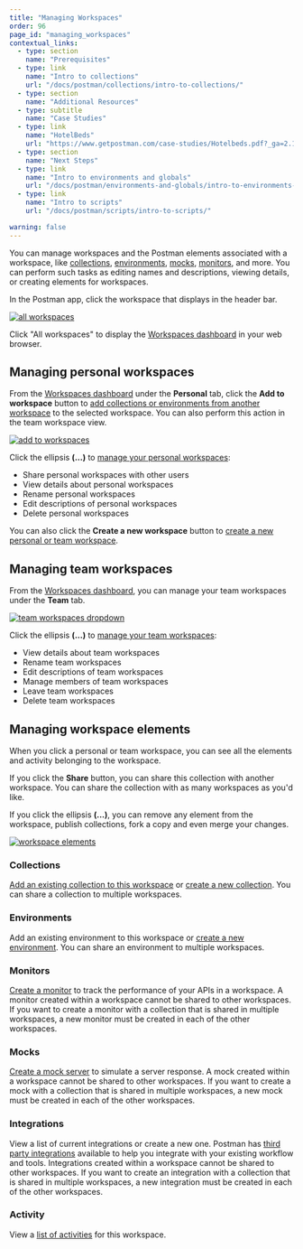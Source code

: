 ```yaml
---
title: "Managing Workspaces"
order: 96
page_id: "managing_workspaces"
contextual_links:
  - type: section
    name: "Prerequisites"
  - type: link
    name: "Intro to collections"
    url: "/docs/postman/collections/intro-to-collections/"
  - type: section
    name: "Additional Resources"
  - type: subtitle
    name: "Case Studies"
  - type: link
    name: "HotelBeds"
    url: "https://www.getpostman.com/case-studies/Hotelbeds.pdf?_ga=2.127143115.754547870.1571851340-1454169035.1570491567"
  - type: section
    name: "Next Steps"
  - type: link
    name: "Intro to environments and globals"
    url: "/docs/postman/environments-and-globals/intro-to-environments-and-globals/"
  - type: link
    name: "Intro to scripts"
    url: "/docs/postman/scripts/intro-to-scripts/"

warning: false
---
```


You can manage workspaces and the Postman elements associated with a workspace, like [collections](/docs/postman/collections/intro-to-collections/), [environments](/docs/postman/environments-and-globals/intro-to-environments-and-globals/), [mocks](/docs/postman/mock-servers/intro-to-mock-servers/), [monitors](/docs/postman/monitors/intro-monitors/), and more. You can perform such tasks as editing names and descriptions, viewing details, or creating elements for workspaces.

In the Postman app, click the workspace that displays in the header bar.

[![all workspaces](https://assets.postman.com/postman-docs/test-all-workspaces.png)](https://assets.postman.com/postman-docs/test-all-workspaces.png)

Click "All workspaces" to display the [Workspaces dashboard](https://app.getpostman.com/dashboard) in your web browser.

## Managing personal workspaces

From the [Workspaces dashboard](https://app.getpostman.com/dashboard) under the **Personal** tab, click the **Add to workspace** button to [add collections or environments from another workspace](/docs/postman/workspaces/using-workspaces/) to the selected workspace. You can also perform this action in the team workspace view.

[![add to workspaces](https://assets.postman.com/postman-docs/Workspace_rightclick_menu.png)](https://assets.postman.com/postman-docs/Workspace_rightclick_menu.png)

Click the ellipsis **(...)** to [manage your personal workspaces](/docs/postman/workspaces/using-workspaces/):

* Share personal workspaces with other users
* View details about personal workspaces
* Rename personal workspaces
* Edit descriptions of personal workspaces
* Delete personal workspaces

You can also click the **Create a new workspace** button to [create a new personal or team workspace](/docs/postman/workspaces/creating-workspaces/).

## Managing team workspaces

From the [Workspaces dashboard](https://app.getpostman.com/dashboard), you can manage your team workspaces under the **Team** tab.

[![team workspaces dropdown](https://assets.postman.com/postman-docs/dashboard-team-dropdown.png)](https://assets.postman.com/postman-docs/dashboard-team-dropdown.png)

Click the ellipsis **(...)** to [manage your team workspaces](/docs/postman/workspaces/using-workspaces/):

* View details about team workspaces
* Rename team workspaces
* Edit descriptions of team workspaces
* Manage members of team workspaces
* Leave team workspaces
* Delete team workspaces

## Managing workspace elements

When you click a personal or team workspace, you can see all the elements and activity belonging to the workspace.  

If you click the **Share** button, you can share this collection with another workspace. You can share the collection with as many workspaces as you'd like.

If you click the ellipsis **(...)**, you can remove any element from the workspace, publish collections, fork a copy and even merge your changes.

[![workspace elements](https://assets.postman.com/postman-docs/Workspace_Dashboard_Mainscreen.png)](https://assets.postman.com/postman-docs/Workspace_Dashboard_Mainscreen.png)

### Collections

[Add an existing collection to this workspace](/docs/postman/workspaces/using-workspaces/) or [create a new collection](/docs/postman/collections/creating-collections/). You can share a collection to multiple workspaces.

### Environments

Add an existing environment to this workspace or [create a new environment](/docs/postman/environments-and-globals/manage-environments/). You can share an environment to multiple workspaces.

### Monitors

[Create a monitor](/docs/postman/monitors/setting-up-monitor/) to track the performance of your APIs in a workspace. A monitor created within a workspace cannot be shared to other workspaces. If you want to create a monitor with a collection that is shared in multiple workspaces, a new monitor must be created in each of the other workspaces.

### Mocks

[Create a mock server](/docs/postman/mock-servers/setting-up-mock/) to simulate a server response. A mock created within a workspace cannot be shared to other workspaces. If you want to create a mock with a collection that is shared in multiple workspaces, a new mock must be created in each of the other workspaces.

### Integrations

View a list of current integrations or create a new one. Postman has [third party integrations](/docs/postman-pro/integrations/intro-integrations/) available to help you integrate with your existing workflow and tools. Integrations created within a workspace cannot be shared to other workspaces. If you want to create an integration with a collection that is shared in multiple workspaces, a new integration must be created in each of the other workspaces.

### Activity

View a [list of activities](/docs/postman/workspaces/activity-feed-and-restoring-collections/) for this workspace.
